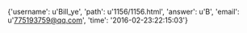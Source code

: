 {'username': u'Bill_ye', 'path': u'1156/1156.html', 'answer': u'B', 'email': u'775193759@qq.com', 'time': '2016-02-23:22:15:03'}